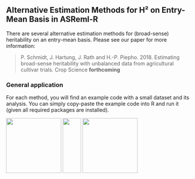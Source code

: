 ## Alternative Estimation Methods for H² on Entry-Mean Basis in ASReml-R
There are several alternative estimation methods for (broad-sense) heritability on an entry-mean basis. Please see our paper for more information:

> P. Schmidt, J. Hartung, J. Rath and H.-P. Piepho. 2018. Estimating broad-sense heritability with unbalanced data from agricultural cultivar trials. Crop Science **forthcoming**

### General application
For each method, you will find an example code with a small dataset and its analysis. You can simply copy-paste the example code into R and run it (given all required packages are installed). 



<p float="left">
<img src="https://upload.wikimedia.org/wikipedia/commons/thumb/1/1b/R_logo.svg/724px-R_logo.svg.png" data-canonical-src="https://upload.wikimedia.org/wikipedia/commons/thumb/1/1b/R_logo.svg/724px-R_logo.svg.png" height="150" />
<img src="https://media.flixfacts.com/inpage/intel/intelgraph/chart-overlay.png" data-canonical-src="https://media.flixfacts.com/inpage/intel/intelgraph/chart-overlay.png" height="150" width="50" />
<img src="https://www.vsni.co.uk/content/uploads/2016/04/ASreml_logo_RGB_hires.jpg" data-canonical-src="https://www.vsni.co.uk/content/uploads/2016/04/ASreml_logo_RGB_hires.jpg" height="150" />
</p>





